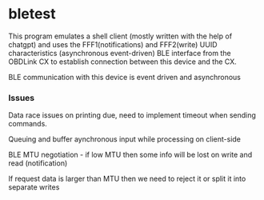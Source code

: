 # bletest


This program emulates a shell client (mostly written with the help of chatgpt) and uses the FFF1(notifications) and FFF2(write) UUID characteristics (asynchronous event-driven) BLE interface from the OBDLink CX to establish connection between this device and the CX. 

BLE communication with this device is event driven and asynchronous

### Issues
Data race issues on printing due, need to implement timeout when sending commands.

Queuing and buffer aynchronous input while processing on client-side

BLE MTU negotiation - if low MTU then some info will be lost on write and read (notification)

If request data is larger than MTU then we need to reject it or split it into separate writes